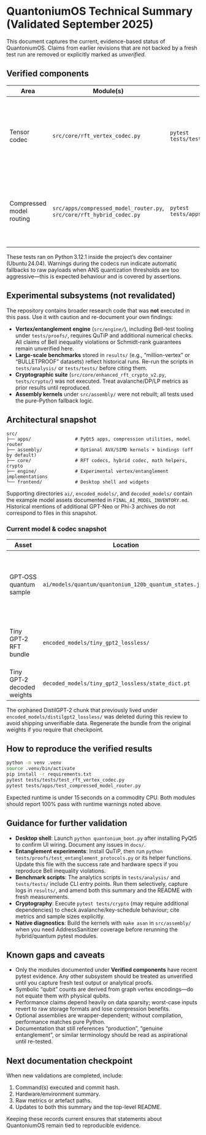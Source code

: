 # QuantoniumOS Technical Summary (Validated September 2025)

This document captures the current, evidence-based status of QuantoniumOS. Claims from earlier revisions that are not backed by a fresh test run are removed or explicitly marked as *unverified*.

## Verified components

| Area | Module(s) | Validation | Outcome |
| --- | --- | --- | --- |
| Tensor codec | `src/core/rft_vertex_codec.py` | `pytest tests/tests/test_rft_vertex_codec.py` | Lossless round-trips succeed for float/int/bool tensors; lossy mode respects the ≤0.2 max-error guardrail; checksum fallback works as designed. |
| Compressed model routing | `src/apps/compressed_model_router.py`, `src/core/rft_hybrid_codec.py` | `pytest tests/apps/test_compressed_model_router.py` | Discovers decoded/encoded manifests, instantiates stub HuggingFace models, and rebuilds tensors produced by the hybrid codec. |

These tests ran on Python 3.12.1 inside the project’s dev container (Ubuntu 24.04). Warnings during the codecs run indicate automatic fallbacks to raw payloads when ANS quantization thresholds are too aggressive—this is expected behaviour and is covered by assertions.

## Experimental subsystems (not revalidated)

The repository contains broader research code that was **not** executed in this pass. Use it with caution and re-document your own findings:

- **Vertex/entanglement engine** (`src/engine/`), including Bell-test tooling under `tests/proofs/`, requires QuTiP and additional numerical checks. All claims of Bell inequality violations or Schmidt-rank guarantees remain unverified here.
- **Large-scale benchmarks** stored in `results/` (e.g., “million-vertex” or “BULLETPROOF” datasets) reflect historical runs. Re-run the scripts in `tests/analysis/` or `tests/tests/` before citing them.
- **Cryptographic suite** (`src/core/enhanced_rft_crypto_v2.py`, `tests/crypto/`) was not executed. Treat avalanche/DP/LP metrics as prior results until reproduced.
- **Assembly kernels** under `src/assembly/` were not rebuilt; all tests used the pure-Python fallback logic.

## Architectural snapshot

```
src/
├── apps/                # PyQt5 apps, compression utilities, model router
├── assembly/            # Optional AVX/SIMD kernels + bindings (off by default)
├── core/                # RFT codecs, hybrid codec, math helpers, crypto
├── engine/              # Experimental vertex/entanglement implementations
└── frontend/            # Desktop shell and widgets
```

Supporting directories `ai/`, `encoded_models/`, and `decoded_models/` contain the example model assets documented in `FINAL_AI_MODEL_INVENTORY.md`. Historical mentions of additional GPT-Neo or Phi-3 archives do not correspond to files in this snapshot.

### Current model & codec snapshot

| Asset | Location | Verification | Note |
| --- | --- | --- | --- |
| GPT‑OSS quantum sample | `ai/models/quantum/quantonium_120b_quantum_states.json` | `python - <<'PY'` ... `json.load(...)` → 4 096 states, metadata claims 120 B original / 351.9 M effective parameters. | 2.3 MB symbolic JSON generated by `tools/generate_gpt_oss_quantum_sample.py`. |
| Tiny GPT‑2 RFT bundle | `encoded_models/tiny_gpt2_lossless/` | Manifest metrics show ≈2.9 MB original → ≈29 MB encoded, lossless. | 33 tensors + manifest for `sshleifer/tiny-gpt2`. |
| Tiny GPT‑2 decoded weights | `decoded_models/tiny_gpt2_lossless/state_dict.pt` | `torch.load(...); sum(t.numel())` → 2 300 382 parameters. | PyTorch checkpoint reconstructed from the encoded bundle. |

The orphaned DistilGPT‑2 chunk that previously lived under `encoded_models/distilgpt2_lossless/` was deleted during this review to avoid shipping unverifiable data. Regenerate the bundle from the original weights if you require that checkpoint.

## How to reproduce the verified results

```bash
python -m venv .venv
source .venv/bin/activate
pip install -r requirements.txt
pytest tests/tests/test_rft_vertex_codec.py
pytest tests/apps/test_compressed_model_router.py
```

Expected runtime is under 15 seconds on a commodity CPU. Both modules should report 100% pass with runtime warnings noted above.

## Guidance for further validation

- **Desktop shell**: Launch `python quantonium_boot.py` after installing PyQt5 to confirm UI wiring. Document any issues in `docs/`.
- **Entanglement experiments**: Install QuTiP, then run `python tests/proofs/test_entanglement_protocols.py` or its helper functions. Update this file with the success rate and hardware specs if you reproduce Bell inequality violations.
- **Benchmark scripts**: The analytics scripts in `tests/analysis/` and `tests/tests/` include CLI entry points. Run them selectively, capture logs in `results/`, and amend both this summary and the README with fresh measurements.
- **Cryptography**: Execute `pytest tests/crypto` (may require additional dependencies) to check avalanche/key-schedule behaviour; cite metrics and sample sizes explicitly.
- **Native diagnostics**: Build the kernels with `make asan` in `src/assembly/` when you need AddressSanitizer coverage before rerunning the hybrid/quantum pytest modules.

## Known gaps and caveats

- Only the modules documented under **Verified components** have recent pytest evidence. Any other subsystem should be treated as unverified until you capture fresh test output or analytical proofs.
- Symbolic “qubit” counts are derived from graph vertex encodings—do not equate them with physical qubits.
- Performance claims depend heavily on data sparsity; worst-case inputs revert to raw storage formats and lose compression benefits.
- Optional assemblies are wrapper-dependent; without compilation, performance matches pure Python.
- Documentation that still references “production”, “genuine entanglement”, or similar terminology should be read as aspirational until re-tested.

## Next documentation checkpoint

When new validations are completed, include:

1. Command(s) executed and commit hash.
2. Hardware/environment summary.
3. Raw metrics or artefact paths.
4. Updates to both this summary and the top-level README.

Keeping these records current ensures that statements about QuantoniumOS remain tied to reproducible evidence.
